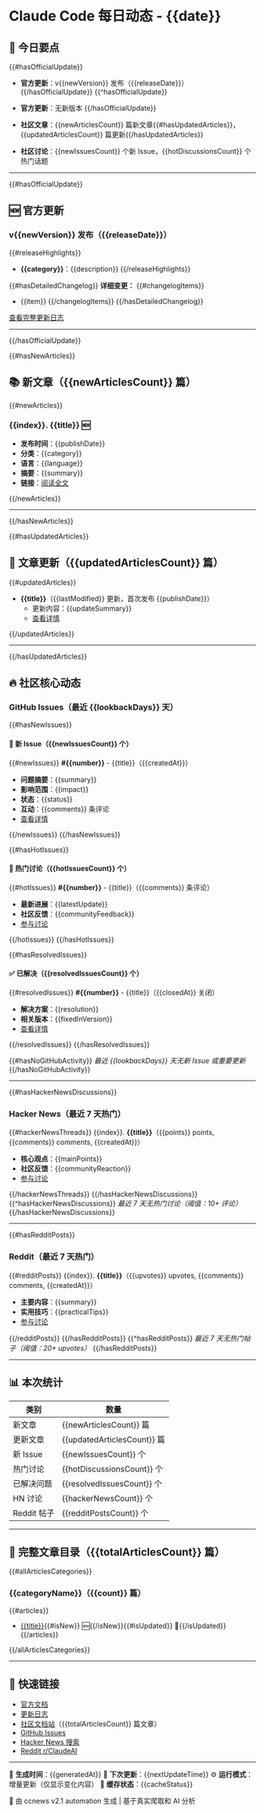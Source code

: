 # Claude Code 每日动态 - {{date}}

## 🎯 今日要点

{{#hasOfficialUpdate}}
- **官方更新**：v{{newVersion}} 发布（{{releaseDate}}）
{{/hasOfficialUpdate}}
{{^hasOfficialUpdate}}
- **官方更新**：无新版本
{{/hasOfficialUpdate}}

- **社区文章**：{{newArticlesCount}} 篇新文章{{#hasUpdatedArticles}}，{{updatedArticlesCount}} 篇更新{{/hasUpdatedArticles}}
- **社区讨论**：{{newIssuesCount}} 个新 Issue，{{hotDiscussionsCount}} 个热门话题

---

{{#hasOfficialUpdate}}
## 🆕 官方更新

### v{{newVersion}} 发布（{{releaseDate}}）

{{#releaseHighlights}}
- **{{category}}**：{{description}}
{{/releaseHighlights}}

{{#hasDetailedChangelog}}
**详细变更：**
{{#changelogItems}}
- {{item}}
{{/changelogItems}}
{{/hasDetailedChangelog}}

[查看完整更新日志]({{changelogUrl}})

---

{{/hasOfficialUpdate}}

{{#hasNewArticles}}
## 📚 新文章（{{newArticlesCount}} 篇）

{{#newArticles}}
### {{index}}. {{title}} 🆕

- **发布时间**：{{publishDate}}
- **分类**：{{category}}
- **语言**：{{language}}
- **摘要**：{{summary}}
- **链接**：[阅读全文]({{url}})

{{/newArticles}}

---

{{/hasNewArticles}}

{{#hasUpdatedArticles}}
## 🔄 文章更新（{{updatedArticlesCount}} 篇）

{{#updatedArticles}}
- **{{title}}**（{{lastModified}} 更新，首次发布 {{publishDate}}）
  - 更新内容：{{updateSummary}}
  - [查看详情]({{url}})

{{/updatedArticles}}

---

{{/hasUpdatedArticles}}

## 🔥 社区核心动态

### GitHub Issues（最近 {{lookbackDays}} 天）

{{#hasNewIssues}}
#### 🔴 新 Issue（{{newIssuesCount}} 个）

{{#newIssues}}
**#{{number}}** - {{title}}（{{createdAt}}）
- **问题摘要**：{{summary}}
- **影响范围**：{{impact}}
- **状态**：{{status}}
- **互动**：{{comments}} 条评论
- [查看详情]({{url}})

{{/newIssues}}
{{/hasNewIssues}}

{{#hasHotIssues}}
#### 💬 热门讨论（{{hotIssuesCount}} 个）

{{#hotIssues}}
**#{{number}}** - {{title}}（{{comments}} 条评论）
- **最新进展**：{{latestUpdate}}
- **社区反馈**：{{communityFeedback}}
- [参与讨论]({{url}})

{{/hotIssues}}
{{/hasHotIssues}}

{{#hasResolvedIssues}}
#### ✅ 已解决（{{resolvedIssuesCount}} 个）

{{#resolvedIssues}}
**#{{number}}** - {{title}}（{{closedAt}} 关闭）
- **解决方案**：{{resolution}}
- **相关版本**：{{fixedInVersion}}
- [查看详情]({{url}})

{{/resolvedIssues}}
{{/hasResolvedIssues}}

{{#hasNoGitHubActivity}}
_最近 {{lookbackDays}} 天无新 Issue 或重要更新_
{{/hasNoGitHubActivity}}

---

{{#hasHackerNewsDiscussions}}
### Hacker News（最近 7 天热门）

{{#hackerNewsThreads}}
{{index}}. **{{title}}**（{{points}} points, {{comments}} comments, {{createdAt}}）
   - **核心观点**：{{mainPoints}}
   - **社区反馈**：{{communityReaction}}
   - [参与讨论]({{url}})

{{/hackerNewsThreads}}
{{/hasHackerNewsDiscussions}}
{{^hasHackerNewsDiscussions}}
_最近 7 天无热门讨论（阈值：10+ 评论）_
{{/hasHackerNewsDiscussions}}

---

{{#hasRedditPosts}}
### Reddit（最近 7 天热门）

{{#redditPosts}}
{{index}}. **{{title}}**（{{upvotes}} upvotes, {{comments}} comments, {{createdAt}}）
   - **主要内容**：{{summary}}
   - **实用技巧**：{{practicalTips}}
   - [参与讨论]({{url}})

{{/redditPosts}}
{{/hasRedditPosts}}
{{^hasRedditPosts}}
_最近 7 天无热门帖子（阈值：20+ upvotes）_
{{/hasRedditPosts}}

---

## 📊 本次统计

| 类别 | 数量 |
|------|------|
| 新文章 | {{newArticlesCount}} 篇 |
| 更新文章 | {{updatedArticlesCount}} 篇 |
| 新 Issue | {{newIssuesCount}} 个 |
| 热门讨论 | {{hotDiscussionsCount}} 个 |
| 已解决问题 | {{resolvedIssuesCount}} 个 |
| HN 讨论 | {{hackerNewsCount}} 个 |
| Reddit 帖子 | {{redditPostsCount}} 个 |

---

## 📖 完整文章目录（{{totalArticlesCount}} 篇）

{{#allArticlesCategories}}
### {{categoryName}}（{{count}} 篇）

{{#articles}}
- [{{title}}]({{url}}){{#isNew}} 🆕{{/isNew}}{{#isUpdated}} 🔄{{/isUpdated}}
{{/articles}}

{{/allArticlesCategories}}

---

## 🔗 快速链接

- [官方文档](https://docs.claude.com/en/docs/claude-code/overview)
- [更新日志](https://claudelog.com/claude-code-changelog/)
- [社区文档站](https://cc.deeptoai.com/docs)（{{totalArticlesCount}} 篇文章）
- [GitHub Issues](https://github.com/anthropics/claude-code/issues)
- [Hacker News 搜索](https://hn.algolia.com/?q=Claude+Code)
- [Reddit r/ClaudeAI](https://reddit.com/r/ClaudeAI)

---

📅 **生成时间**：{{generatedAt}}
🔄 **下次更新**：{{nextUpdateTime}}
⚙️ **运行模式**：增量更新（仅显示变化内容）
💾 **缓存状态**：{{cacheStatus}}

🤖 由 ccnews v2.1 automation 生成 | 基于真实爬取和 AI 分析
